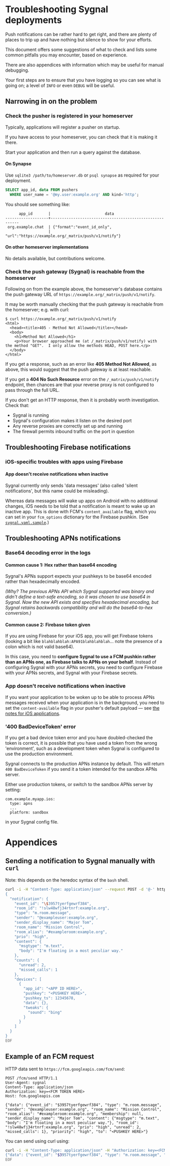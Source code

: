 # Troubleshooting Sygnal deployments

Push notifications can be rather hard to get right, and there are plenty of
places to trip up and have nothing but silence to show for your efforts.

This document offers some suggestions of what to check and lists some common
pitfalls you may encounter, based on experience.

There are also appendices with information which may be useful for manual
debugging.

Your first steps are to ensure that you have logging so you can see what is going
on; a level of `INFO` or even `DEBUG` will be useful.


## Narrowing in on the problem

### Check the pusher is registered in your homeserver

Typically, applications will register a pusher on startup.

If you have access to your homeserver, you can check that it is making it there.

Start your application and then run a query against the database.

#### On Synapse

Use `sqlite3 /path/to/homeserver.db` or `psql synapse` as required for your
deployment.

```sql
SELECT app_id, data FROM pushers
  WHERE user_name = '@my.user:example.org' AND kind='http';
```

You should see something like:

```
      app_id       |                        data
-------------------+--------------------------------------------------------
 org.example.chat  | {"format":"event_id_only",
                   |  "url":"https://example.org/_matrix/push/v1/notify"}
```


#### On other homeserver implementations

No details available, but contributions welcome.


### Check the push gateway (Sygnal) is reachable from the homeserver

Following on from the example above, the homeserver's database contains the
push gateway URL of `https://example.org/_matrix/push/v1/notify`.

It may be worth manually checking that the push gateway is reachable from the
homeserver; e.g. with curl:

```
$ curl https://example.org/_matrix/push/v1/notify
<html>
  <head><title>405 - Method Not Allowed</title></head>
  <body>
    <h1>Method Not Allowed</h1>
    <p>Your browser approached me (at /_matrix/push/v1/notify) with the method "GET".  I only allow the methods HEAD, POST here.</p>
  </body>
</html>
```

If you get a response, such as an error like **405 Method Not Allowed**, as above,
this would suggest that the push gateway is at least reachable.

If you get a **404 No Such Resource** error on the `/_matrix/push/v1/notify` endpoint,
then chances are that your reverse proxy is not configured to pass through the
full URL.

If you don't get an HTTP response, then it is probably worth investigation.
Check that:

* Sygnal is running
* Sygnal's configuration makes it listen on the desired port
* Any reverse proxies are correctly set up and running
* The firewall permits inbound traffic on the port in question


## Troubleshooting Firebase notifications

### iOS-specific troubles with apps using Firebase

#### App doesn't receive notifications when inactive

Sygnal currently only sends 'data messages' (also called 'silent notifications',
but this name could be misleading).

Whereas data messages will wake up apps on Android with no additional changes,
iOS needs to be told that a notification is meant to wake up an inactive app.
This is done with FCM's `content_available` flag, which you can set in your
`fcm_options` dictionary for the Firebase pushkin.
(See [`sygnal.yaml.sample`](../sygnal.yaml.sample).)


## Troubleshooting APNs notifications

### Base64 decoding error in the logs

#### Common cause 1: Hex rather than base64 encoding

Sygnal's APNs support expects your pushkeys to be base64 encoded rather than
hexadecimally encoded.

*(Why? The previous APNs API which Sygnal supported was binary and didn't define
a text-safe encoding, so it was chosen to use base64 in Sygnal. Now the new API
exists and specifies hexadecimal encoding, but Sygnal retains backwards
compatibility and will do the base64-to-hex conversion.)*


#### Common cause 2: Firebase token given

If you are using Firebase for your iOS app, you will get Firebase tokens
(looking a bit like `blahblahblah:APA91blahblahblah`… note the presence of a
colon which is not valid base64).

In this case, you need to **configure Sygnal to use a FCM pushkin rather
than an APNs one, as Firebase talks to APNs on your behalf**.
Instead of configuring Sygnal with your APNs secrets, you need to configure
Firebase with your APNs secrets, and Sygnal with your Firebase secrets.


### App doesn't receive notifications when inactive

If you want your application to be woken up to be able to process APNs messages
received when your application is in the background, you need to set the
`content-available` flag in your pusher's default payload — see
[the notes for iOS applications](applications.md#ios-applications-beware).


### '400 BadDeviceToken' error

If you get a bad device token error and you have doubled-checked the
token is correct, it is possible that you have used a token from the wrong 'environment',
such as a development token when Sygnal is configured to use the production
environment.

Sygnal connects to the production APNs instance by default. This will return
`400 BadDeviceToken` if you send it a token intended for the sandbox APNs
server.

Either use production tokens, or switch to the sandbox APNs server by setting:

```
com.example.myapp.ios:
  type: apns
  ...
  platform: sandbox
```

in your Sygnal config file.


# Appendices

## Sending a notification to Sygnal manually with `curl`

Note: this depends on the heredoc syntax of the `bash` shell.

```bash
curl -i -H "Content-Type: application/json" --request POST -d '@-' http://syg1:8008/_matrix/push/v1/notify <<EOF
{
  "notification": {
    "event_id": "\$3957tyerfgewrf384",
    "room_id": "!slw48wfj34rtnrf:example.org",
    "type": "m.room.message",
    "sender": "@exampleuser:example.org",
    "sender_display_name": "Major Tom",
    "room_name": "Mission Control",
    "room_alias": "#exampleroom:example.org",
    "prio": "high",
    "content": {
      "msgtype": "m.text",
      "body": "I'm floating in a most peculiar way."
    },
    "counts": {
      "unread": 2,
      "missed_calls": 1
    },
    "devices": [
      {
        "app_id": "<APP ID HERE>",
        "pushkey": "<PUSHKEY HERE>",
        "pushkey_ts": 12345678,
        "data": {},
        "tweaks": {
          "sound": "bing"
        }
      }
    ]
  }
}
EOF
```


## Example of an FCM request

HTTP data sent to `https://fcm.googleapis.com/fcm/send`:

```
POST /fcm/send HTTP/1.1
User-Agent: sygnal
Content-Type: application/json
Authorization: key=<FCM TOKEN HERE>
Host: fcm.googleapis.com

{"data": {"event_id": "$3957tyerfgewrf384", "type": "m.room.message", "sender": "@exampleuser:example.org", "room_name": "Mission Control", "room_alias": "#exampleroom:example.org", "membership": null, "sender_display_name": "Major Tom", "content": {"msgtype": "m.text", "body": "I'm floating in a most peculiar way."}, "room_id": "!slw48wfj34rtnrf:example.org", "prio": "high", "unread": 2, "missed_calls": 1}, "priority": "high", "to": "<PUSHKEY HERE>"}
```

You can send using curl using:

```bash
curl -i -H "Content-Type: application/json" -H "Authorization: key=<FCM TOKEN HERE>" --request POST -d '@-' https://fcm.googleapis.com/fcm/send <<EOF
{"data": {"event_id": "$3957tyerfgewrf384", "type": "m.room.message", "sender": "@exampleuser:example.org", "room_name": "Mission Control", "room_alias": "#exampleroom:example.org", "membership": null, "sender_display_name": "Major Tom", "content": {"msgtype": "m.text", "body": "I'm floating in a most peculiar way."}, "room_id": "!slw48wfj34rtnrf:example.org", "prio": "high", "unread": 2, "missed_calls": 1}, "priority": "high", "to": "<PUSHKEY HERE>"}
EOF
```
